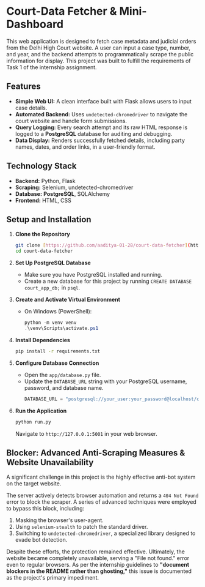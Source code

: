 # Court-Data Fetcher & Mini-Dashboard

This web application is designed to fetch case metadata and judicial orders from the Delhi High Court website. A user can input a case type, number, and year, and the backend attempts to programmatically scrape the public information for display. This project was built to fulfill the requirements of Task 1 of the internship assignment.

## Features

* **Simple Web UI:** A clean interface built with Flask allows users to input case details.
* **Automated Backend:** Uses `undetected-chromedriver` to navigate the court website and handle form submissions.
* **Query Logging:** Every search attempt and its raw HTML response is logged to a **PostgreSQL** database for auditing and debugging.
* **Data Display:** Renders successfully fetched details, including party names, dates, and order links, in a user-friendly format.

## Technology Stack

* **Backend:** Python, Flask
* **Scraping:** Selenium, undetected-chromedriver
* **Database:** **PostgreSQL**, SQLAlchemy
* **Frontend:** HTML, CSS

## Setup and Installation

1.  **Clone the Repository**
    ```bash
    git clone [https://github.com/aaditya-01-28/court-data-fetcher](https://github.com/aaditya-01-28/court-data-fetcher)
    cd court-data-fetcher
    ```

2.  **Set Up PostgreSQL Database**
    * Make sure you have PostgreSQL installed and running.
    * Create a new database for this project by running `CREATE DATABASE court_app_db;` in `psql`.

3.  **Create and Activate Virtual Environment**
    * On Windows (PowerShell):
        ```powershell
        python -m venv venv
        .\venv\Scripts\activate.ps1
        ```

4.  **Install Dependencies**
    ```bash
    pip install -r requirements.txt
    ```

5.  **Configure Database Connection**
    * Open the `app/database.py` file.
    * Update the `DATABASE_URL` string with your PostgreSQL username, password, and database name.
        ```python
        DATABASE_URL = "postgresql://your_user:your_password@localhost/court_app_db"
        ```

6.  **Run the Application**
    ```bash
    python run.py
    ```
    Navigate to `http://127.0.0.1:5001` in your web browser.

## Blocker: Advanced Anti-Scraping Measures & Website Unavailability

A significant challenge in this project is the highly effective anti-bot system on the target website.

The server actively detects browser automation and returns a `404 Not Found` error to block the scraper. A series of advanced techniques were employed to bypass this block, including:

1.  Masking the browser's user-agent.
2.  Using `selenium-stealth` to patch the standard driver.
3.  Switching to `undetected-chromedriver`, a specialized library designed to evade bot detection.

Despite these efforts, the protection remained effective. Ultimately, the website became completely unavailable, serving a "File not found." error even to regular browsers. As per the internship guidelines to **"document blockers in the README rather than ghosting,"** this issue is documented as the project's primary impediment.